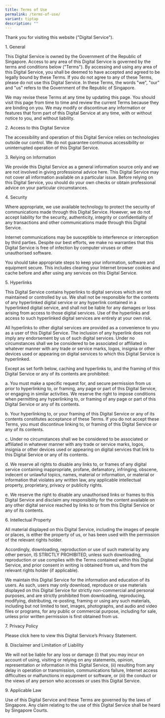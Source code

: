 ```yaml
---
title: Terms of Use
permalink: /terms-of-use/
variant: tiptap
description: ""
---
```

<p>Thank you for visiting this website ("Digital Service").</p>
<p></p>
<p>1. General</p>
<p>This Digital Service is owned by the Government of the Republic of Singapore.
Access to any area of this Digital Service is governed by the terms and
conditions below ("Terms"). By accessing and using any area of this Digital
Service, you shall be deemed to have accepted and agreed to be legally
bound by these Terms. If you do not agree to any of these Terms, please
do not use this Digital Service. In these Terms, the words "we", "our"
and "us" refers to the Government of the Republic of Singapore.</p>
<p>We may revise these Terms at any time by updating this page. You should
visit this page from time to time and review the current Terms because
they are binding on you. We may modify or discontinue any information or
features that form part of this Digital Service at any time, with or without
notice to you, and without liability.</p>
<p>2. Access to this Digital Service</p>
<p>The accessibility and operation of this Digital Service relies on technologies
outside our control. We do not guarantee continuous accessibility or uninterrupted
operation of this Digital Service.</p>
<p>3. Relying on Information</p>
<p>We provide this Digital Service as a general information source only and
we are not involved in giving professional advice here. This Digital Service
may not cover all information available on a particular issue. Before relying
on this Digital Service, you should do your own checks or obtain professional
advice on your particular circumstances.</p>
<p>4. Security</p>
<p>Where appropriate, we use available technology to protect the security
of communications made through this Digital Service. However, we do not
accept liability for the security, authenticity, integrity or confidentiality
of any transactions and other communications made through this Digital
Service.</p>
<p>Internet communications may be susceptible to interference or interception
by third parties. Despite our best efforts, we make no warranties that
this Digital Service is free of infection by computer viruses or other
unauthorised software.</p>
<p>You should take appropriate steps to keep your information, software and
equipment secure. This includes clearing your Internet browser cookies
and cache before and after using any services on this Digital Service.</p>
<p>5. Hyperlinks</p>
<p>This Digital Service contains hyperlinks to digital services which are
not maintained or controlled by us. We shall not be responsible for the
contents of any hyperlinked digital service or any hyperlink contained
in a hyperlinked digital service, and shall not be liable for any damages
or loss arising from access to those digital services. Use of the hyperlinks
and access to such hyperlinked digital services are entirely at your own
risk.</p>
<p>All hyperlinks to other digital services are provided as a convenience
to you as a user of this Digital Service. The inclusion of any hyperlink
does not imply any endorsement by us of such digital services. Under no
circumstances shall we be considered to be associated or affiliated in
whatever manner with any trade or service marks, logos, insignia or other
devices used or appearing on digital services to which this Digital Service
is hyperlinked.</p>
<p>Except as set forth below, caching and hyperlinks to, and the framing
of this Digital Service or any of its contents are prohibited:</p>
<p>a. You must make a specific request for, and secure permission from us
prior to hyperlinking to, or framing, any page or part of this Digital
Service, or engaging in similar activities. We reserve the right to impose
conditions when permitting any hyperlinking to, or framing of any page
or part of this Digital Service or any of its contents.</p>
<p>b. Your hyperlinking to, or your framing of this Digital Service or any
of its contents constitutes acceptance of these Terms. If you do not accept
these Terms, you must discontinue linking to, or framing of this Digital
Service or any of its contents.</p>
<p>c. Under no circumstances shall we be considered to be associated or affiliated
in whatever manner with any trade or service marks, logos, insignia or
other devices used or appearing on digital services that link to this Digital
Service or any of its contents.</p>
<p>d. We reserve all rights to disable any links to, or frames of any digital
service containing inappropriate, profane, defamatory, infringing, obscene,
indecent or unlawful topics, names, material or information, or material
or information that violates any written law, any applicable intellectual
property, proprietary, privacy or publicity rights.</p>
<p>e. We reserve the right to disable any unauthorised links or frames to
this Digital Service and disclaim any responsibility for the content available
on any other digital service reached by links to or from this Digital Service
or any of its contents.</p>
<p>6. Intellectual Property</p>
<p>All material displayed on this Digital Service, including the images of
people or places, is either the property of us, or has been used with the
permission of the relevant rights holder.</p>
<p>Accordingly, downloading, reproduction or use of such material by any
other person, IS STRICTLY PROHIBITED, unless such downloading, reproduction
or use complies with the Terms contained within this Digital Service, and
prior consent in writing is obtained from us, and from the relevant rights
holder (if applicable).</p>
<p>We maintain this Digital Service for the information and education of
its users. As such, users may only download, reproduce or use materials
displayed on this Digital Service for strictly non-commercial and personal
purposes, and are strictly prohibited from downloading, reproducing, modifying,
distributing, re-posting, framing or using any such materials, including
but not limited to text, images, photographs, and audio and video files
or programs, for any public or commercial purpose, including for sale,
unless prior written permission is first obtained from us.</p>
<p>7. Privacy Policy</p>
<p>Please click here to view this Digital Service’s Privacy Statement.</p>
<p>8. Disclaimer and Limitation of Liability</p>
<p>We will not be liable for any loss or damage (i) that you may incur on
account of using, visiting or relying on any statements, opinion, representation
or information in this Digital Service, (ii) resulting from any delay in
operation or transmission, communications failure, Internet access difficulties
or malfunctions in equipment or software, or (iii) the conduct or the views
of any person who accesses or uses this Digital Service.</p>
<p>9. Applicable Law</p>
<p>Use of this Digital Service and these Terms are governed by the laws of
Singapore. Any claim relating to the use of this Digital Service shall
be heard by Singapore Courts.</p>